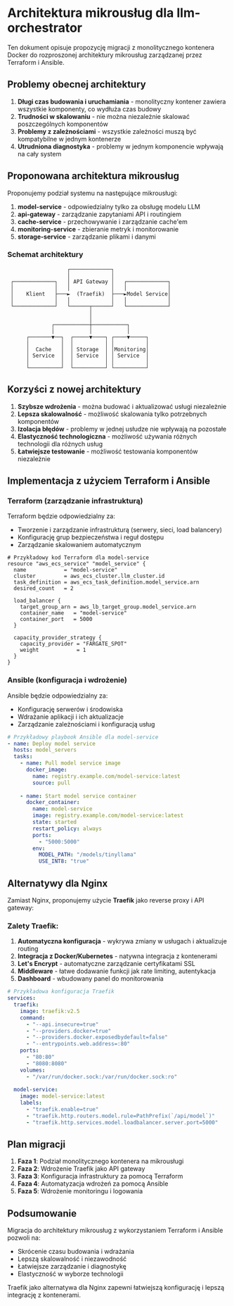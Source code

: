 # Architektura mikrousług dla llm-orchestrator

Ten dokument opisuje propozycję migracji z monolitycznego kontenera Docker do rozproszonej architektury mikrousług zarządzanej przez Terraform i Ansible.

## Problemy obecnej architektury

1. **Długi czas budowania i uruchamiania** - monolityczny kontener zawiera wszystkie komponenty, co wydłuża czas budowy
2. **Trudności w skalowaniu** - nie można niezależnie skalować poszczególnych komponentów
3. **Problemy z zależnościami** - wszystkie zależności muszą być kompatybilne w jednym kontenerze
4. **Utrudniona diagnostyka** - problemy w jednym komponencie wpływają na cały system

## Proponowana architektura mikrousług

Proponujemy podział systemu na następujące mikrousługi:

1. **model-service** - odpowiedzialny tylko za obsługę modelu LLM
2. **api-gateway** - zarządzanie zapytaniami API i routingiem
3. **cache-service** - przechowywanie i zarządzanie cache'em
4. **monitoring-service** - zbieranie metryk i monitorowanie
5. **storage-service** - zarządzanie plikami i danymi

### Schemat architektury

```
                   ┌─────────────┐
                   │             │
 ┌─────────────┐   │ API Gateway │   ┌─────────────┐
 │             │   │             │   │             │
 │    Klient   ├───►  (Traefik)  ├───►Model Service│
 │             │   │             │   │             │
 └─────────────┘   └──────┬──────┘   └─────────────┘
                          │
                          │
              ┌───────────┼───────────┐
              │           │           │
      ┌───────▼──┐  ┌─────▼────┐ ┌────▼─────┐
      │          │  │          │ │          │
      │  Cache   │  │ Storage  │ │Monitoring│
      │ Service  │  │ Service  │ │ Service  │
      │          │  │          │ │          │
      └──────────┘  └──────────┘ └──────────┘
```

## Korzyści z nowej architektury

1. **Szybsze wdrożenia** - można budować i aktualizować usługi niezależnie
2. **Lepsza skalowalność** - możliwość skalowania tylko potrzebnych komponentów
3. **Izolacja błędów** - problemy w jednej usłudze nie wpływają na pozostałe
4. **Elastyczność technologiczna** - możliwość używania różnych technologii dla różnych usług
5. **Łatwiejsze testowanie** - możliwość testowania komponentów niezależnie

## Implementacja z użyciem Terraform i Ansible

### Terraform (zarządzanie infrastrukturą)

Terraform będzie odpowiedzialny za:
- Tworzenie i zarządzanie infrastrukturą (serwery, sieci, load balancery)
- Konfigurację grup bezpieczeństwa i reguł dostępu
- Zarządzanie skalowaniem automatycznym

```hcl
# Przykładowy kod Terraform dla model-service
resource "aws_ecs_service" "model_service" {
  name            = "model-service"
  cluster         = aws_ecs_cluster.llm_cluster.id
  task_definition = aws_ecs_task_definition.model_service.arn
  desired_count   = 2
  
  load_balancer {
    target_group_arn = aws_lb_target_group.model_service.arn
    container_name   = "model-service"
    container_port   = 5000
  }
  
  capacity_provider_strategy {
    capacity_provider = "FARGATE_SPOT"
    weight            = 1
  }
}
```

### Ansible (konfiguracja i wdrożenie)

Ansible będzie odpowiedzialny za:
- Konfigurację serwerów i środowiska
- Wdrażanie aplikacji i ich aktualizacje
- Zarządzanie zależnościami i konfiguracją usług

```yaml
# Przykładowy playbook Ansible dla model-service
- name: Deploy model service
  hosts: model_servers
  tasks:
    - name: Pull model service image
      docker_image:
        name: registry.example.com/model-service:latest
        source: pull
        
    - name: Start model service container
      docker_container:
        name: model-service
        image: registry.example.com/model-service:latest
        state: started
        restart_policy: always
        ports:
          - "5000:5000"
        env:
          MODEL_PATH: "/models/tinyllama"
          USE_INT8: "true"
```

## Alternatywy dla Nginx

Zamiast Nginx, proponujemy użycie **Traefik** jako reverse proxy i API gateway:

### Zalety Traefik:
1. **Automatyczna konfiguracja** - wykrywa zmiany w usługach i aktualizuje routing
2. **Integracja z Docker/Kubernetes** - natywna integracja z kontenerami
3. **Let's Encrypt** - automatyczne zarządzanie certyfikatami SSL
4. **Middleware** - łatwe dodawanie funkcji jak rate limiting, autentykacja
5. **Dashboard** - wbudowany panel do monitorowania

```yaml
# Przykładowa konfiguracja Traefik
services:
  traefik:
    image: traefik:v2.5
    command:
      - "--api.insecure=true"
      - "--providers.docker=true"
      - "--providers.docker.exposedbydefault=false"
      - "--entrypoints.web.address=:80"
    ports:
      - "80:80"
      - "8080:8080"
    volumes:
      - "/var/run/docker.sock:/var/run/docker.sock:ro"
      
  model-service:
    image: model-service:latest
    labels:
      - "traefik.enable=true"
      - "traefik.http.routers.model.rule=PathPrefix(`/api/model`)"
      - "traefik.http.services.model.loadbalancer.server.port=5000"
```

## Plan migracji

1. **Faza 1**: Podział monolitycznego kontenera na mikrousługi
2. **Faza 2**: Wdrożenie Traefik jako API gateway
3. **Faza 3**: Konfiguracja infrastruktury za pomocą Terraform
4. **Faza 4**: Automatyzacja wdrożeń za pomocą Ansible
5. **Faza 5**: Wdrożenie monitoringu i logowania

## Podsumowanie

Migracja do architektury mikrousług z wykorzystaniem Terraform i Ansible pozwoli na:
- Skrócenie czasu budowania i wdrażania
- Lepszą skalowalność i niezawodność
- Łatwiejsze zarządzanie i diagnostykę
- Elastyczność w wyborze technologii

Traefik jako alternatywa dla Nginx zapewni łatwiejszą konfigurację i lepszą integrację z kontenerami.
